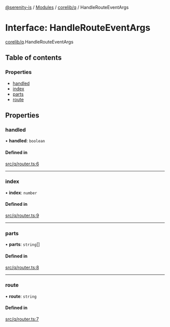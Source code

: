 [@serenity-is](../README.md) / [Modules](../modules.md) / [corelib/q](../modules/corelib_q.md) / HandleRouteEventArgs

# Interface: HandleRouteEventArgs

[corelib/q](../modules/corelib_q.md).HandleRouteEventArgs

## Table of contents

### Properties

- [handled](corelib_q.HandleRouteEventArgs.md#handled)
- [index](corelib_q.HandleRouteEventArgs.md#index)
- [parts](corelib_q.HandleRouteEventArgs.md#parts)
- [route](corelib_q.HandleRouteEventArgs.md#route)

## Properties

### handled

• **handled**: `boolean`

#### Defined in

[src/q/router.ts:6](https://github.com/serenity-is/serenity/blob/master/packages/corelib/src/q/router.ts#line&#x3D;6)

___

### index

• **index**: `number`

#### Defined in

[src/q/router.ts:9](https://github.com/serenity-is/serenity/blob/master/packages/corelib/src/q/router.ts#line&#x3D;9)

___

### parts

• **parts**: `string`[]

#### Defined in

[src/q/router.ts:8](https://github.com/serenity-is/serenity/blob/master/packages/corelib/src/q/router.ts#line&#x3D;8)

___

### route

• **route**: `string`

#### Defined in

[src/q/router.ts:7](https://github.com/serenity-is/serenity/blob/master/packages/corelib/src/q/router.ts#line&#x3D;7)
